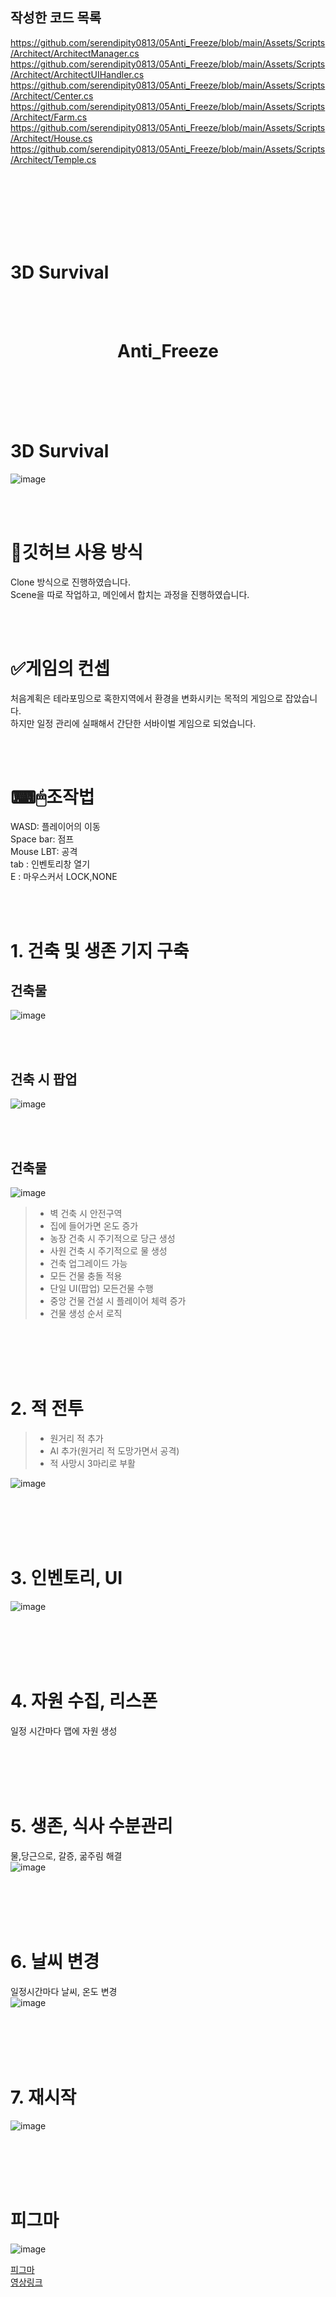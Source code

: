 ## 작성한 코드 목록

https://github.com/serendipity0813/05Anti_Freeze/blob/main/Assets/Scripts/Architect/ArchitectManager.cs
https://github.com/serendipity0813/05Anti_Freeze/blob/main/Assets/Scripts/Architect/ArchitectUIHandler.cs
https://github.com/serendipity0813/05Anti_Freeze/blob/main/Assets/Scripts/Architect/Center.cs
https://github.com/serendipity0813/05Anti_Freeze/blob/main/Assets/Scripts/Architect/Farm.cs
https://github.com/serendipity0813/05Anti_Freeze/blob/main/Assets/Scripts/Architect/House.cs
https://github.com/serendipity0813/05Anti_Freeze/blob/main/Assets/Scripts/Architect/Temple.cs

<BR><BR>
<BR><BR>
<BR><BR>

# 3D Survival

 <BR><BR>

<center><H1> Anti_Freeze </H1></center>

<br><br><br><br>

# 3D Survival
![image](https://github.com/levell1/levell1.github.io/assets/96651722/ff78a34d-56d9-4746-937c-39c6dd4bcd28)   

<br><br>

# 💾깃허브 사용 방식
Clone 방식으로 진행하였습니다.  
Scene을 따로 작업하고, 메인에서 합치는 과정을 진행하였습니다.  

<br><br>

# ✅게임의 컨셉
처음계획은 테라포밍으로 혹한지역에서 환경을 변화시키는 목적의 게임으로 잡았습니다.  
하지만 일정 관리에 실패해서 간단한 서바이벌 게임으로 되었습니다.  

<br><br>

# ⌨🖱조작법
WASD: 플레이어의 이동  
Space bar: 점프  
Mouse LBT: 공격  
tab : 인벤토리창 열기  
E : 마우스커서 LOCK,NONE  

<br><br>

# 1. 건축 및 생존 기지 구축  
## 건축물  
![image](https://github.com/levell1/levell1.github.io/assets/96651722/9b65948a-14bb-492c-9291-38f9879d4641)  

<br><br>

## 건축 시 팝업  
![image](https://github.com/levell1/levell1.github.io/assets/96651722/1373171e-830e-4c17-8b58-2947e9121ac1)  

<br><br>

## 건축물  
![image](https://github.com/levell1/levell1.github.io/assets/96651722/eb60935a-8509-4282-8970-ee7ec2ff4e9f)  

> - 벽 건축 시 안전구역  
> - 집에 들어가면 온도 증가  
> - 농장 건축 시 주기적으로 당근 생성  
> - 사원 건축 시 주기적으로 물 생성  
> - 건축 업그레이드 가능  
> - 모든 건물 충돌 적용  
> - 단일 UI(팝업) 모든건물 수행  
> - 중앙 건물 건설 시 플레이어 체력 증가
> - 건물 생성 순서 로직  

<br><br><br><br>

# 2. 적 전투
> - 원거리 적 추가   
> - AI 추가(원거리 적 도망가면서 공격)
> - 적 사망시 3마리로 부활   

![image](https://github.com/levell1/levell1.github.io/assets/96651722/4108c7ea-4406-4956-a7c7-0a79b69df7ca)  

<br><br><br><br>

# 3. 인벤토리, UI
![image](https://github.com/levell1/levell1.github.io/assets/96651722/5b8e8670-5453-4a29-b815-6e18bd10ff16)  

<br><br><br><br>

# 4. 자원 수집, 리스폰
일정 시간마다 맵에 자원 생성  

<br><br><br><br>

# 5. 생존, 식사 수분관리
물,당근으로, 갈증, 굶주림 해결  
![image](https://github.com/levell1/levell1.github.io/assets/96651722/da3d0378-d4f4-4494-a333-cf8a64379db3)  

<br><br><br><br>

# 6. 날씨 변경
일정시간마다 날씨, 온도 변경  
![image](https://github.com/levell1/levell1.github.io/assets/96651722/b989a1df-bc6e-4a2d-8709-4f0315baf2f5)  

<br><br><br><br>

# 7. 재시작
![image](https://github.com/levell1/levell1.github.io/assets/96651722/4ab13ae5-f958-4b59-8982-7e0049500679)  

<br><br><br><br>

# 피그마

![image](https://github.com/levell1/levell1.github.io/assets/96651722/84e38be9-3e0e-4f4a-8178-1c076f6cc580)  

[피그마](https://www.figma.com/file/JtZ5fogrFyykLoIp1S7SrX/%EB%B3%B81%EB%B6%805%3F?type=whiteboard&node-id=0-1&t=Wpeg8R7ZwgSKCPZ5-0)  
[영상링크](https://youtu.be/nn0iaOlcNOk)  
<br><br>


